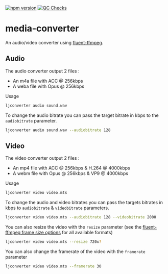 [![npm version](https://badge.fury.io/js/@lesjoursfr%2Fmedia-converter.svg)](https://badge.fury.io/js/@lesjoursfr%2Fmedia-converter)
[![QC Checks](https://github.com/lesjoursfr/media-converter/actions/workflows/quality-control.yml/badge.svg)](https://github.com/lesjoursfr/media-converter/actions/workflows/quality-control.yml)

# media-converter

An audio/video converter using [fluent-ffmpeg](https://www.npmjs.com/package/fluent-ffmpeg).

## Audio

The audio converter output 2 files :

- An m4a file with ACC @ 256kbps
- A weba file with Opus @ 256kbps

Usage

```bash
ljconverter audio sound.wav
```

To change the audio bitrate you can pass the target bitrate in kbps to the `audiobitrate` parameter.

```bash
ljconverter audio sound.wav --audiobitrate 128
```

## Video

The video converter output 2 files :

- An mp4 file with ACC @ 256kbps & H.264 @ 4000kbps
- A webm file with Opus @ 256kbps & VP9 @ 4000kbps

Usage

```bash
ljconverter video video.mts
```

To change the audio and video bitrates you can pass the targets bitrates in kbps to `audiobitrate` & `videobitrate` parameters.

```bash
ljconverter video video.mts --audiobitrate 128 --videobitrate 2000
```

You can also resize the video with the `resize` parameter (see the [fluent-ffmpeg frame size options](https://github.com/fluent-ffmpeg/node-fluent-ffmpeg#sizesize-set-output-frame-size) for all available formats)

```bash
ljconverter video video.mts --resize 720x?
```

You can also change the framerate of the video with the `framerate` parameter

```bash
ljconverter video video.mts --framerate 30
```
